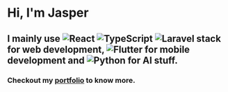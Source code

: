 # Hi, I'm Jasper
## I mainly use ![React](https://img.shields.io/badge/react-%2320232a.svg?style=for-the-badge&logo=react&logoColor=%2361DAFB) ![TypeScript](https://img.shields.io/badge/typescript-%23007ACC.svg?style=for-the-badge&logo=typescript&logoColor=white) ![Laravel](https://img.shields.io/badge/laravel-%23FF2D20.svg?style=for-the-badge&logo=laravel&logoColor=white) stack for web development, ![Flutter](https://img.shields.io/badge/Flutter-%2302569B.svg?style=for-the-badge&logo=Flutter&logoColor=white) for mobile development and ![Python](https://img.shields.io/badge/python-3670A0?style=for-the-badge&logo=python&logoColor=ffdd54) for AI stuff.

### Checkout my [portfolio](https://jasperfernandez.vercel.app) to know more.
